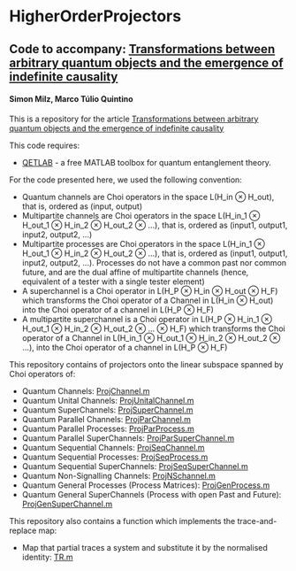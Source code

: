 # HigherOrderProjectors
## Code to accompany: [Transformations between arbitrary quantum objects and the emergence of indefinite causality](https://arxiv.org/abs/2305.01247)

#### Simon Milz, Marco Túlio Quintino

This is a repository for the article [Transformations between arbitrary quantum objects and the emergence of indefinite causality](https://arxiv.org/abs/2305.01247)

 This code requires:
- [QETLAB](http://www.qetlab.com/) - a free MATLAB toolbox for quantum entanglement theory.

For the code presented here, we used the following convention:
- Quantum channels are Choi operators in the space L(H_in ⊗ H_out), that is, ordered as (input, output)
- Multipartite channels are Choi operators in the space L(H_in_1 ⊗ H_out_1 ⊗ H_in_2 ⊗ H_out_2 ⊗ ...), that is, ordered as (input1, output1, input2, output2, ...)
- Multipartite processes are Choi operators in the space L(H_in_1 ⊗ H_out_1 ⊗ H_in_2 ⊗ H_out_2 ⊗ ...), that is, ordered as (input1, output1, input2, output2, ...). Processes do not have a common past nor common future, and are the dual affine of multipartite channels (hence, equivalent of a tester with a single tester element)
- A superchannel is a Choi operator in L(H_P ⊗ H_in ⊗ H_out ⊗ H_F) which transforms  the Choi operator of a Channel in L(H_in ⊗ H_out) into the Choi operator of a channel in L(H_P ⊗ H_F)
- A multipartite superchannel is a Choi operator in L(H_P ⊗ H_in_1 ⊗ H_out_1 ⊗ H_in_2 ⊗ H_out_2 ⊗ ... ⊗ H_F) which transforms  the Choi operator of a Channel in L(H_in_1 ⊗ H_out_1 ⊗ H_in_2 ⊗ H_out_2 ⊗ ...), into the Choi operator of a channel in L(H_P ⊗ H_F)

This repository contains of projectors onto the linear subspace spanned by Choi operators of:
- Quantum Channels: [ProjChannel.m](https://github.com/mtcq/HigherOrderProjectors/blob/main/ProjChannel.m)
- Quantum Unital Channels: [ProjUnitalChannel.m](https://github.com/mtcq/HigherOrderProjectors/blob/main/ProjUnitalChannel.m)
- Quantum SuperChannels: [ProjSuperChannel.m](https://github.com/mtcq/HigherOrderProjectors/blob/main/ProjSuperChannel.m)
- Quantum Parallel Channels: [ProjParChannel.m](https://github.com/mtcq/HigherOrderProjectors/blob/main/ProjParChannel.m)
- Quantum Parallel Processes: [ProjParProcess.m](https://github.com/mtcq/HigherOrderProjectors/blob/main/ProjParProcess.m)
- Quantum Parallel SuperChannels: [ProjParSuperChannel.m](https://github.com/mtcq/HigherOrderProjectors/blob/main/ProjParSuperChannel.m)
- Quantum Sequential Channels: [ProjSeqChannel.m](https://github.com/mtcq/HigherOrderProjectors/blob/main/ProjSeqChannel.m)
- Quantum Sequential Processes: [ProjSeqProcess.m](https://github.com/mtcq/HigherOrderProjectors/blob/main/ProjSeqProcess.m)
- Quantum Sequential SuperChannels: [ProjSeqSuperChannel.m](https://github.com/mtcq/HigherOrderProjectors/blob/main/ProjSeqSuperChannel.m)
- Quantum Non-Signalling Channels: [ProjNSchannel.m](https://github.com/mtcq/HigherOrderProjectors/blob/main/ProjChannel.m)
- Quantum General Processes (Process Matrices): [ProjGenProcess.m](https://github.com/mtcq/HigherOrderProjectors/blob/main/ProjChannel.m)
- Quantum General SuperChannels (Process with open Past and Future): [ProjGenSuperChannel.m](https://github.com/mtcq/HigherOrderProjectors/blob/main/ProjChannel.m)

This repository also contains a function which implements the trace-and-replace map:
- Map that partial traces a system and substitute it by the normalised identity: [TR.m](https://github.com/mtcq/HigherOrderProjectors/blob/main/TR.m)
